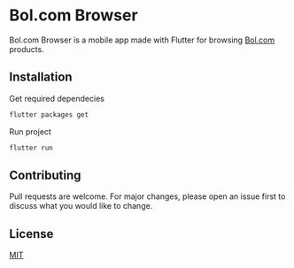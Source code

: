 # Bol.com Browser

Bol.com Browser is a mobile app made with Flutter for browsing [Bol.com](https://www.bol.com/nl/) products.

## Installation

Get required dependecies

```bash
flutter packages get
```

Run project

```bash
flutter run
```

## Contributing
Pull requests are welcome. For major changes, please open an issue first to discuss what you would like to change.

## License
[MIT](https://choosealicense.com/licenses/mit/)
